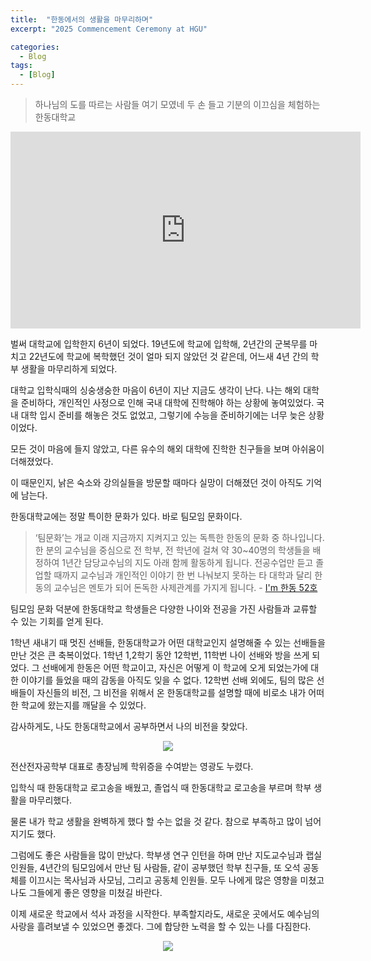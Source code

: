 ```yaml
---
title:  "한동에서의 생활을 마무리하며"
excerpt: "2025 Commencement Ceremony at HGU"

categories:
  - Blog
tags:
  - [Blog]
---
```


> 하나님의 도를 따르는 사람들 여기 모였네 두 손 들고 기분의 이끄심을 체험하는 한동대학교

<iframe width="560" height="315" src="https://www.youtube.com/embed/9SrIiVrSLR4?si=93eH6FPQ_CQVUYG8&amp;start=75" title="YouTube video player" frameborder="0" allow="accelerometer; autoplay; clipboard-write; encrypted-media; gyroscope; picture-in-picture; web-share" referrerpolicy="strict-origin-when-cross-origin" allowfullscreen></iframe>

<br>

벌써 대학교에 입학한지 6년이 되었다. 19년도에 학교에 입학해, 2년간의 군복무를 마치고 22년도에 학교에 복학했던 것이 얼마 되지 않았던 것 같은데, 어느새 4년 간의 학부 생활을 마무리하게 되었다. 

대학교 입학식때의 싱숭생숭한 마음이 6년이 지난 지금도 생각이 난다. 나는 해외 대학을 준비하다, 개인적인 사정으로 인해 국내 대학에 진학해야 하는 상황에 놓여있었다. 국내 대학 입시 준비를 해놓은 것도 없었고, 그렇기에 수능을 준비하기에는 너무 늦은 상황이었다. 

모든 것이 마음에 들지 않았고, 다른 유수의 해외 대학에 진학한 친구들을 보며 아쉬움이 더해졌었다. 

이 때문인지, 낡은 숙소와 강의실들을 방문할 때마다 실망이 더해졌던 것이 아직도 기억에 남는다. 

한동대학교에는 정말 특이한 문화가 있다. 바로 팀모임 문화이다. 

>  ‘팀문화’는 개교 이래 지금까지 지켜지고 있는 독특한 한동의 문화 중 하나입니다. 한 분의 교수님을 중심으로 전 학부, 전 학년에 걸쳐 약 30~40명의 학생들을 배정하여 1년간 담당교수님의 지도 아래 함께 활동하게 됩니다. 전공수업만 듣고 졸업할 때까지 교수님과 개인적인 이야기 한 번 나눠보지 못하는 타 대학과 달리 한동의 교수님은 멘토가 되어 돈독한 사제관계를 가지게 됩니다. - [I'm 한동 52호](https://www.handong.edu/ipsi/eNews/v52/data3.html)

팀모임 문화 덕분에 한동대학교 학생들은 다양한 나이와 전공을 가진 사람들과 교류할 수 있는 기회를 얻게 된다. 

1학년 새내기 때 멋진 선배들, 한동대학교가 어떤 대학교인지 설명해줄 수 있는 선배들을 만난 것은 큰 축복이었다. 1학년 1,2학기 동안 12학번, 11학번 나이 선배와 방을 쓰게 되었다. 그 선배에게 한동은 어떤 학교이고, 자신은 어떻게 이 학교에 오게 되었는가에 대한 이야기를 들었을 때의 감동을 아직도 잊을 수 없다. 12학번 선배 외에도, 팀의 많은 선배들이 자신들의 비전, 그 비전을 위해서 온 한동대학교를 설명할 때에 비로소 내가 어떠한 학교에 왔는지를 깨달을 수 있었다. 

감사하게도, 나도 한동대학교에서 공부하면서 나의 비전을 찾았다. 

<p align="center">
<img src = "../../../assets/Graduation_representative.jpg">
</p>

전산전자공학부 대표로 총장님께 학위증을 수여받는 영광도 누렸다. 

입학식 때 한동대학교 로고송을 배웠고, 졸업식 때 한동대학교 로고송을 부르며 학부 생활을 마무리했다. 

물론 내가 학교 생활을 완벽하게 했다 할 수는 없을 것 같다. 참으로 부족하고 많이 넘어지기도 했다.  

그럼에도 좋은 사람들을 많이 만났다. 학부생 연구 인턴을 하며 만난 지도교수님과 랩실 인원들, 4년간의 팀모임에서 만난 팀 사람들, 같이 공부했던 학부 친구들, 또 오석 공동체를 이끄시는 목사님과 사모님, 그리고 공동체 인원들. 모두 나에게 많은 영향을 미쳤고 나도 그들에게 좋은 영향을 미쳤길 바란다. 

이제 새로운 학교에서 석사 과정을 시작한다. 부족할지라도, 새로운 곳에서도 예수님의 사랑을 흘려보낼 수 있었으면 좋겠다. 그에 합당한 노력을 할 수 있는 나를 다짐한다. 

<p align="center">
<img src = "../../../assets/Graduation_withSH.jpg">
</p>